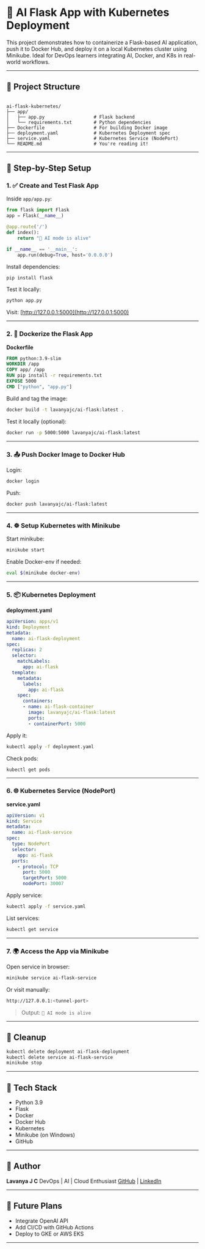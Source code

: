 
# 🚀 AI Flask App with Kubernetes Deployment

This project demonstrates how to containerize a Flask-based AI application, push it to Docker Hub, and deploy it on a local Kubernetes cluster using Minikube. Ideal for DevOps learners integrating AI, Docker, and K8s in real-world workflows.

---

## 📁 Project Structure

```

ai-flask-kubernetes/
├── app/
│   ├── app.py                  # Flask backend
│   └── requirements.txt        # Python dependencies
├── Dockerfile                  # For building Docker image
├── deployment.yaml             # Kubernetes Deployment spec
├── service.yaml                # Kubernetes Service (NodePort)
└── README.md                   # You're reading it!

````

---

## 🔧 Step-by-Step Setup

### 1. ✅ Create and Test Flask App

Inside `app/app.py`:

```python
from flask import Flask
app = Flask(__name__)

@app.route('/')
def index():
    return "🚀 AI mode is alive"

if __name__ == '__main__':
    app.run(debug=True, host='0.0.0.0')
````

Install dependencies:

```bash
pip install flask
```

Test it locally:

```bash
python app.py
```

Visit: [http://127.0.0.1:5000](http://127.0.0.1:5000)

---

### 2. 🐳 Dockerize the Flask App

**Dockerfile**

```Dockerfile
FROM python:3.9-slim
WORKDIR /app
COPY app/ /app
RUN pip install -r requirements.txt
EXPOSE 5000
CMD ["python", "app.py"]
```

Build and tag the image:

```bash
docker build -t lavanyajc/ai-flask:latest .
```

Test it locally (optional):

```bash
docker run -p 5000:5000 lavanyajc/ai-flask:latest
```

---

### 3. 📤 Push Docker Image to Docker Hub

Login:

```bash
docker login
```

Push:

```bash
docker push lavanyajc/ai-flask:latest
```

---

### 4. ☸️ Setup Kubernetes with Minikube

Start minikube:

```bash
minikube start
```

Enable Docker-env if needed:

```bash
eval $(minikube docker-env)
```

---

### 5. 📦 Kubernetes Deployment

**deployment.yaml**

```yaml
apiVersion: apps/v1
kind: Deployment
metadata:
  name: ai-flask-deployment
spec:
  replicas: 2
  selector:
    matchLabels:
      app: ai-flask
  template:
    metadata:
      labels:
        app: ai-flask
    spec:
      containers:
      - name: ai-flask-container
        image: lavanyajc/ai-flask:latest
        ports:
        - containerPort: 5000
```

Apply it:

```bash
kubectl apply -f deployment.yaml
```

Check pods:

```bash
kubectl get pods
```

---

### 6. 🌐 Kubernetes Service (NodePort)

**service.yaml**

```yaml
apiVersion: v1
kind: Service
metadata:
  name: ai-flask-service
spec:
  type: NodePort
  selector:
    app: ai-flask
  ports:
    - protocol: TCP
      port: 5000
      targetPort: 5000
      nodePort: 30007
```

Apply service:

```bash
kubectl apply -f service.yaml
```

List services:

```bash
kubectl get service
```

---

### 7. 🌍 Access the App via Minikube

Open service in browser:

```bash
minikube service ai-flask-service
```

Or visit manually:

```bash
http://127.0.0.1:<tunnel-port>
```

> Output: `🚀 AI mode is alive`

---

## 🧼 Cleanup

```bash
kubectl delete deployment ai-flask-deployment
kubectl delete service ai-flask-service
minikube stop
```

---

## 🤖 Tech Stack

* Python 3.9
* Flask
* Docker
* Docker Hub
* Kubernetes
* Minikube (on Windows)
* GitHub

---

## 📌 Author

**Lavanya J C**
DevOps | AI | Cloud Enthusiast
[GitHub](https://github.com/Lavanyajc) | [LinkedIn](https://linkedin.com/in/lavanyajc22)

---

## 🌟 Future Plans

* Integrate OpenAI API
* Add CI/CD with GitHub Actions
* Deploy to GKE or AWS EKS

---
